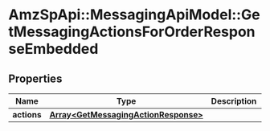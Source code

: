 # AmzSpApi::MessagingApiModel::GetMessagingActionsForOrderResponseEmbedded

## Properties
Name | Type | Description | Notes
------------ | ------------- | ------------- | -------------
**actions** | [**Array&lt;GetMessagingActionResponse&gt;**](GetMessagingActionResponse.md) |  | 

